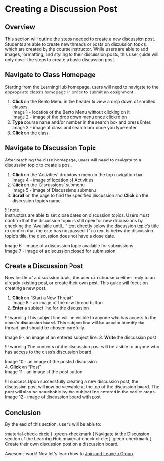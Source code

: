 # Creating a Discussion Post

## Overview

This section will outline the steps needed to create a new discussion post. Students are able to create new threads or posts on discussion topics, which are created by the course instructor. While users are able to add images, formatting, and styling to their discussion posts, this user guide will only cover the steps to create a basic discussion post.

## Navigate to Class Homepage

Starting from the LearningHub homepage, users will need to navigate to the appropriate class’s homepage in order to submit an assignment.

1. **Click** on the Bento Menu in the header to view a drop down of enrolled classes.  
   Image 1 - location of the Bento Menu without clicking on it  
   Image 2 - image of the drop down menu once clicked on  
1. **Type** course name and/or number in the search box and press Enter.  
   Image 3 - image of class and search box once you type enter  
1. **Click** on the class.

## Navigate to Discussion Topic

After reaching the class homepage, users will need to navigate to a discussion topic to create a post.

1. **Click** on the ‘Activities’ dropdown menu in the top navigation bar.  
   Image 4 - image of location of Activities  
2. **Click** on the ‘Discussions’ submenu  
   Image 5 - image of Discussions submenu  
3. **Scroll** on the page to find the specified discussion and **Click** on the discussion topic’s name.  

!!! note  
      Instructors are able to set close dates on discussion topics. Users must confirm that the discussion topic is still open for new discussions by checking the “Available until…” text directly below the discussion topic’s title to confirm that the date has not passed. If no text is below the discussion topic’s title, the discussion does not have a close date.  

   Image 6 - image of a discussion topic available for submissions.  
   Image 7 - image of a discussion closed for submission  

## Create a Discussion Post

Now inside of a discussion topic, the user can choose to either reply to an already existing post, or create their own post. This guide will focus on creating a new post.

1. **Click** on “Start a New Thread”  
   Image 8 - an image of the new thread button
2. **Enter** a subject line for the discussion  

!!! warning
      This subject line will be visible to anyone who has access to the class's discussion board. This subject line will be used to identify the thread, and should be chosen carefully.  

   Image 9 - an image of an entered subject line.
3. **Write** the discussion post  

!!! warning
      The contents of the discussion post will be visible to anyone who has access to the class’s discussion board.

   Image 10 - an image of the posted discussion.  
4. **Click** on “Post”  
   Image 11 - an image of the post button

!!! success
      Upon successfully creating a new discussion post, the discussion post will now be viewable at the top of the discussion board. The post will also be searchable by the subject line entered in the earlier steps.  
      Image 12 - image of discussion board with post

## Conclusion

By the end of this section, user’s will be able to:  

:material-check-circle:{ .green-checkmark }   Navigate to the Discussion section of the Learning Hub
:material-check-circle:{ .green-checkmark }   Create their own discussion post on a discussion board.  

Awesome work! Now let's learn how to
[Join and Leave a Group](../JoiningandLeavingaGroup).
